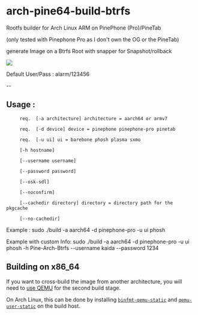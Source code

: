 # arch-pine64-build-btrfs

<p align="center">
         
Rootfs builder for Arch Linux ARM on PinePhone (Pro)/PineTab

(only tested with Pinephone Pro as I don't own the OG or the PineTab)

generate Image on a Btrfs Root with snapper for Snapshot/rollback

<img src="https://github.com/K-arch27/arch-pine64-build-btrfs/assets/98610690/fa6daaaf-e13f-4a58-be93-5a1a5d356d54">


Default User/Pass : alarm/123456

--
</p>
         
## Usage :

         req.  [-a architecture] architecture = aarch64 or armv7

         req.  [-d device] device = pinephone pinephone-pro pinetab
         
         req.  [-u ui] ui = barebone phosh plasma sxmo
         
         [-h hostname] 
         
         [--username username]
         
         [--password password]
         
         [--osk-sdl]
         
         [--noconfirm]
         
         [--cachedir directory] directory = directory path for the pkgcache
         
         [--no-cachedir]

Example : sudo ./build -a aarch64 -d pinephone-pro -u ui phosh

Example with custom Info: sudo ./build -a aarch64 -d pinephone-pro -u ui phosh -h Pine-Arch-Btrfs --username kaida --password 1234




## Building on x86\_64

If you want to cross-build the image from another architecture, you will need to [use QEMU](https://wiki.archlinux.org/title/QEMU#Chrooting_into_arm/arm64_environment_from_x86_64) for the second build stage.

On Arch Linux, this can be done by installing [`binfmt-qemu-static`](https://aur.archlinux.org/packages/binfmt-qemu-static/) and [`qemu-user-static`](https://aur.archlinux.org/packages/qemu-user-static/) on the build host.
